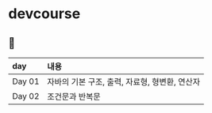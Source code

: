 # devcourse

## 📄
| day | 내용 |
|:--   |:--      |
| Day 01 | 자바의 기본 구조, 출력, 자료형, 형변환, 연산자 |
| Day 02 | 조건문과 반복문 |
